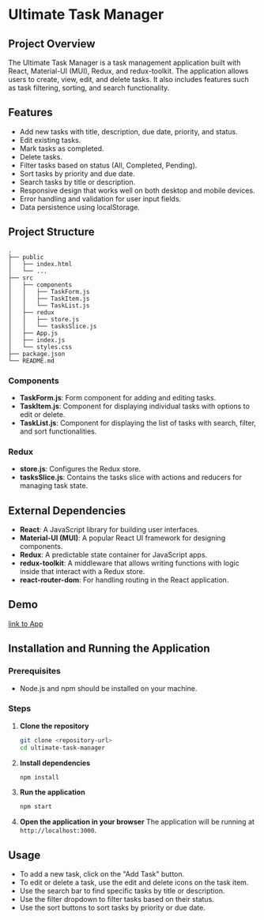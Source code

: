 # Ultimate Task Manager

## Project Overview

The Ultimate Task Manager is a task management application built with React, Material-UI (MUI), Redux, and redux-toolkit. The application allows users to create, view, edit, and delete tasks. It also includes features such as task filtering, sorting, and search functionality.

## Features

- Add new tasks with title, description, due date, priority, and status.
- Edit existing tasks.
- Mark tasks as completed.
- Delete tasks.
- Filter tasks based on status (All, Completed, Pending).
- Sort tasks by priority and due date.
- Search tasks by title or description.
- Responsive design that works well on both desktop and mobile devices.
- Error handling and validation for user input fields.
- Data persistence using localStorage.

## Project Structure

```
.
├── public
│   ├── index.html
│   └── ...
├── src
│   ├── components
│   │   ├── TaskForm.js
│   │   ├── TaskItem.js
│   │   └── TaskList.js
│   ├── redux
│   │   ├── store.js
│   │   └── tasksSlice.js
│   ├── App.js
│   ├── index.js
│   └── styles.css
├── package.json
└── README.md
```

### Components

- **TaskForm.js**: Form component for adding and editing tasks.
- **TaskItem.js**: Component for displaying individual tasks with options to edit or delete.
- **TaskList.js**: Component for displaying the list of tasks with search, filter, and sort functionalities.

### Redux

- **store.js**: Configures the Redux store.
- **tasksSlice.js**: Contains the tasks slice with actions and reducers for managing task state.

## External Dependencies

- **React**: A JavaScript library for building user interfaces.
- **Material-UI (MUI)**: A popular React UI framework for designing components.
- **Redux**: A predictable state container for JavaScript apps.
- **redux-toolkit**: A middleware that allows writing functions with logic inside that interact with a Redux store.
- **react-router-dom**: For handling routing in the React application.

## Demo

[link to App](https://ultimate-task-manager.netlify.app/)

## Installation and Running the Application

### Prerequisites

- Node.js and npm should be installed on your machine.

### Steps

1. **Clone the repository**

   ```bash
   git clone <repository-url>
   cd ultimate-task-manager
   ```

2. **Install dependencies**

   ```bash
   npm install
   ```

3. **Run the application**

   ```bash
   npm start
   ```

4. **Open the application in your browser**
   The application will be running at `http://localhost:3000`.

## Usage

- To add a new task, click on the "Add Task" button.
- To edit or delete a task, use the edit and delete icons on the task item.
- Use the search bar to find specific tasks by title or description.
- Use the filter dropdown to filter tasks based on their status.
- Use the sort buttons to sort tasks by priority or due date.
